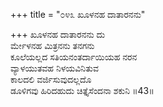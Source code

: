 +++
title = "೦೪೩ ಖೂಳನಹ ದಾತಾರನನು"

+++
ಖೂಳನಹ ದಾತಾರನನು ದು  
ರ್ಮೇಳನಹ ಮಿತ್ರನನು ತನಗನು  
ಕೂಲೆಯಲ್ಲದ ಸತಿಯನಂತರ್ದಾಯಿಯಹ ನರನ   
ವ್ಯಾಳಯುತವಹ ನಿಳಯವಿನಿತುವ  
ಕಾಲದಲಿ ವರ್ಜಿಸುವುದಲ್ಲದೊ  
ಡೂಳಿಗವು ಹಿರಿದಹುದು ಚಿತ್ತೈಸೆಂದನಾ ಶಕುನಿ    ॥43॥